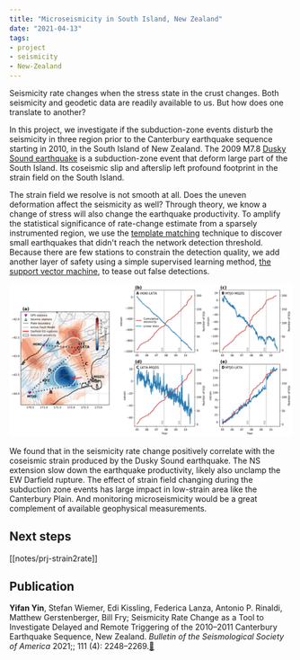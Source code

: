 ```yaml
---
title: "Microseismicity in South Island, New Zealand"
date: "2021-04-13"
tags:
- project
- seismicity
- New-Zealand
---
```


Seismicity rate changes when the stress state in the crust changes. Both seismicity and geodetic data are readily available to us. But how does one translate to another?

In this project, we investigate if the subduction-zone events disturb the seismicity in three  region prior to the Canterbury earthquake sequence starting in 2010, in the South Island of New Zealand. The 2009 M7.8 [Dusky Sound earthquake](https://www.geonet.org.nz/earthquake/story/3124785) is a subduction-zone event that deform large part of the South Island. Its coseismic slip and afterslip left profound footprint in the strain field on the South Island. 

The strain field we resolve is not smooth at all. Does the uneven deformation affect the seismicity as well? Through theory, we know a change of stress will also change the earthquake productivity. To amplify the statistical significance of rate-change estimate from a sparsely instrumented region, we use the [template matching](notes/template%20matching.md) technique to discover small earthquakes that didn't reach the network detection threshold. Because there are few stations to constrain the detection quality, we add another layer of safety using a simple supervised learning method, [the support vector machine](https://scikit-learn.org/stable/modules/svm.html), to tease out false detections.

![](notes/images/cumu_dila4.jpg)

We found that in the seismicity rate change positively correlate with the coseismic strain produced by the Dusky Sound earthquake. The NS extension slow down the earthquake productivity, likely also unclamp the EW Darfield rupture. The effect of strain field changing during the subduction zone events has large impact in low-strain area like the Canterbury Plain. And monitoring microseismicity would be a great complement of available geophysical measurements.

## Next steps
[[notes/prj-strain2rate]]

## Publication
**Yifan Yin**, Stefan Wiemer, Edi Kissling, Federica Lanza, Antonio P. Rinaldi, Matthew Gerstenberger, Bill Fry; Seismicity Rate Change as a Tool to Investigate Delayed and Remote Triggering of the 2010–2011 Canterbury Earthquake Sequence, New Zealand. *Bulletin of the Seismological Society of America* 2021;; 111 (4): 2248–2269.[🔗](https://doi.org/10.1785/0120210006)